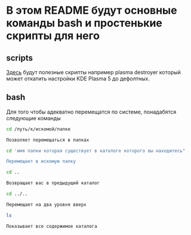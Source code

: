 # В этом README будут основные команды bash и простенькие скрипты для него

## scripts

[Здесь](/content/scripts/) будут полезные скрипты например plasma destroyer который может откатить настройки KDE Plasma 5 до дефолтных.

## bash 

Для того чтобы адекватно перемещатся по системе, понадабятся следующие команды

```bash
cd /путь/к/искомой/папке

Позволяет перемещаться в папках

cd 'имя папки которая существует в катологе которого вы находитесь"

Перемещает в искомую папку
```
```bash
cd ..

Возвращает вас в предыдущий каталог

cd ../.. 

Перемещает на два уровня вверх 
```
```bash
ls

Показывает все содержимое каталога
```
```bash

```

